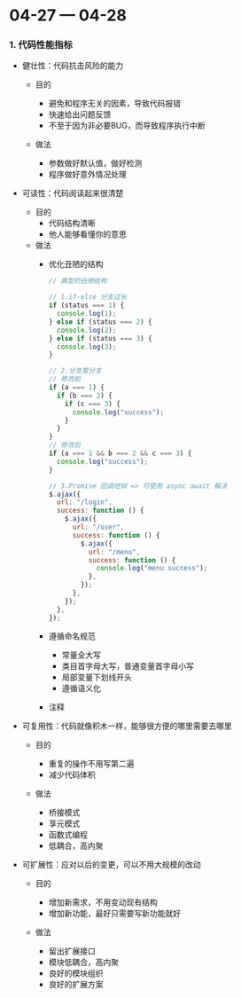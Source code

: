 # 04-27 — 04-28

### 1. 代码性能指标

- 健壮性：代码抗击风险的能力

  - 目的
    - 避免和程序无关的因素，导致代码报错
    - 快速给出问题反馈
    - 不至于因为非必要BUG，而导致程序执行中断

  - 做法
    - 参数做好默认值，做好检测
    - 程序做好意外情况处理

- 可读性：代码阅读起来很清楚

  - 目的
    - 代码结构清晰
    - 他人能够看懂你的意思
  - 做法
    - 优化丑陋的结构
    
      ```js
      // 典型的丑陋结构
      
      // 1.if-else 分支过长
      if (status === 1) {
        console.log(1);
      } else if (status === 2) {
        console.log(2);
      } else if (status === 3) {
        console.log(3);
      }
      
      // 2.分支套分支
      // 修改前
      if (a === 1) {
        if (b === 2) {
          if (c === 3) {
            console.log("success");
          }
        }
      }
      // 修改后
      if (a === 1 && b === 2 && c === 3) {
        console.log("success");
      }
      
      // 3.Promise 回调地狱 => 可使用 async await 解决
      $.ajax({
        url: "/login",
        success: function () {
          $.ajax({
            url: "/user",
            success: function () {
              $.ajax({
                url: "/menu",
                success: function () {
                  console.log("menu success");
                },
              });
            },
          });
        },
      });
      ```
    
    - 遵循命名规范
      - 常量全大写
      - 类目首字母大写，普通变量首字母小写
      - 局部变量下划线开头
      - 遵循语义化
      
    - 注释

- 可复用性：代码就像积木一样，能够很方便的哪里需要去哪里

  - 目的
    - 重复的操作不用写第二遍
    - 减少代码体积

  - 做法
    - 桥接模式
    - 享元模式
    - 函数式编程
    - 低耦合，高内聚

- 可扩展性：应对以后的变更，可以不用大规模的改动

  - 目的
    - 增加新需求，不用变动现有结构
    - 增加新功能，最好只需要写新功能就好

  - 做法
    - 留出扩展接口
    - 模块低耦合，高内聚
    - 良好的模块组织
    - 良好的扩展方案